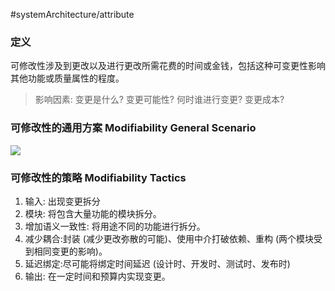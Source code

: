 #systemArchitecture/attribute 

### 定义
可修改性涉及到更改以及进行更改所需花费的时间或金钱，包括这种可变更性影响其他功能或质量属性的程度。
>影响因素: 变更是什么? 变更可能性? 何时谁进行变更? 变更成本?

### 可修改性的通用方案 Modifiability General Scenario
![](https://spricoder.oss-cn-shanghai.aliyuncs.com/2021-Software-System-Design/img/lec13/21.png)

### 可修改性的策略 Modifiability Tactics
1. 输入: 出现变更拆分
2. 模块: 将包含大量功能的模块拆分。
3. 增加语义一致性: 将用途不同的功能进行拆分。
4. 减少耦合:封装 (减少更改弥散的可能)、使用中介打破依赖、重构 (两个模块受到相同变更的影响)。
5. 延迟绑定:尽可能将绑定时间延迟 (设计时、开发时、测试时、发布时)
6. 输出: 在一定时间和预算内实现变更。